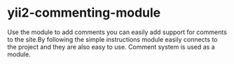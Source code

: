# yii2-commenting-module
Use the module to add comments you can easily add support for comments to the site.By following the simple instructions module easily connects to the project and they are also easy to use.
Comment system is used as a module.
